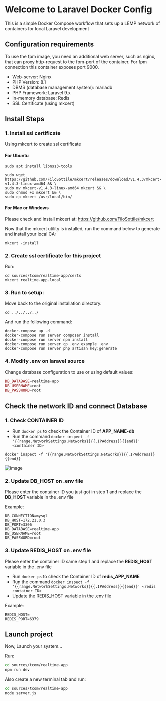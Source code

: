 # Welcome to Laravel Docker Config

This is a simple Docker Compose workflow that sets up a LEMP network of containers for local Laravel development

## Configuration requirements

To use the fpm image, you need an additional web server, such as nginx, that can proxy http-request to the fpm-port of the container. For fpm connection this container exposes port 9000.

 - Web-server: Nginx
 - PHP Version: 8.1
 - DBMS (database management system): mariadb
 - PHP Framework: Laravel 9.x
 - In-memory database: Redis
 - SSL Certificate (using mkcert)
 
## Install Steps

### 1. Install ssl certificate
Using mkcert to create ssl certificate

#### For Ubuntu

```shell
sudo apt install libnss3-tools

sudo wget https://github.com/FiloSottile/mkcert/releases/download/v1.4.3/mkcert-v1.4.3-linux-amd64 && \
sudo mv mkcert-v1.4.3-linux-amd64 mkcert && \
sudo chmod +x mkcert && \
sudo cp mkcert /usr/local/bin/
```

#### For Mac or Windows

Please check and install mkcert at: https://github.com/FiloSottile/mkcert

Now that the mkcert utility is installed, run the command below to generate and install your local CA:

```shell
mkcert -install
```

### 2. Create ssl certificate for this project

Run:

```shell
cd sources/tcom/realtime-app/certs
mkcert realtime-app.local
```

### 3. Run to setup: 

Move back to the original installation directory.

```shell
cd ../../../../
```

And run the following command:

```shell
docker-compose up -d
docker-compose run server composer install
docker-compose run server npm install
docker-compose run server cp .env.example .env
docker-compose run server php artisan key:generate
```

### 4. Modify **.env** on laravel source

Change database configuration to use or using default values:

```php
DB_DATABASE=realtime-app
DB_USERNAME=root
DB_PASSWORD=root
```

## Check the network ID and connect Database

### 1. Check CONTAINER ID
- Run `docker ps` to check the Container ID of **APP_NAME-db**
- Run the command `docker inspect -f '{{range.NetworkSettings.Networks}}{{.IPAddress}}{{end}}' <container ID>`

```shell
docker inspect -f '{{range.NetworkSettings.Networks}}{{.IPAddress}}{{end}}
```

![image](https://imgur.com/eXqHQVb.png)

### 2. Update DB_HOST on .env file
Please enter the container ID you just got in step 1 and replace the **DB_HOST** variable in the .env file

Example:
```shell
DB_CONNECTION=mysql
DB_HOST=172.21.0.3
DB_PORT=3306
DB_DATABASE=realtime-app
DB_USERNAME=root
DB_PASSWORD=root
```

### 3. Update REDIS_HOST on .env file
Please enter the container ID same step 1 and replace the **REDIS_HOST** variable in the .env file

- Run `docker ps` to check the Container ID of **redis_APP_NAME**
- Run the command `docker inspect -f '{{range.NetworkSettings.Networks}}{{.IPAddress}}{{end}}' <redis container ID>`
- Update the REDIS_HOST variable in the .env file

Example:
```shell
REDIS_HOST=
REDIS_PORT=6379
```

## Launch project
Now, Launch your system...

Run: 

```bash
cd sources/tcom/realtime-app
npm run dev
```

Also create a new terminal tab and run:

```bash
cd sources/tcom/realtime-app
node server.js
```
